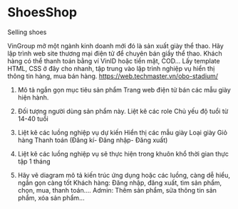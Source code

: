 # ShoesShop
Selling shoes

VinGroup mở một ngành kinh doanh mới đó là sản xuất giày thể thao. 
Hãy lập trình web site thương mại điện tử để chuyên bán giầy thể thao. 
Khách hàng có thể thanh toán bằng ví VinID hoặc tiền mặt, COD... 
Lấy template HTML, CSS ở đây cho nhanh, tập trung vào lập trình nghiệp vụ hiển thị thông tin hàng, mua bán hàng. https://web.techmaster.vn/obo-stadium/

1. Mô tả ngắn gọn mục tiêu sản phẩm
    Trang web điện tử bán các mẫu giày hiện hành.
2. Đối tượng người dùng sản phẩm này. Liệt kê các role
    Chủ yếu độ tuổi từ 14-40 tuổi
3. Liệt kê các luồng nghiệp vụ dự kiến
    Hiển thị các mẫu giày
    Loại giày
    Giỏ hàng
    Thanh toán (Đăng kí- Đăng nhập- Đăng xuất)
    
4. Liệt kê các luồng nghiệp vụ sẽ thực hiện trong khuôn khổ thời gian thực tập 1 tháng

5. Hãy vẽ diagram mô tả kiến trúc ứng dụng hoặc các luồng, càng dễ hiểu, ngắn gọn càng tốt
    Khách hàng: Đăng nhập, đăng xuất, tìm sản phẩm, chọn, mua, thanh toán....
    Admin: Thêm sản phẩm, sửa thông tin sản phẩm, xóa sản phẩm...
